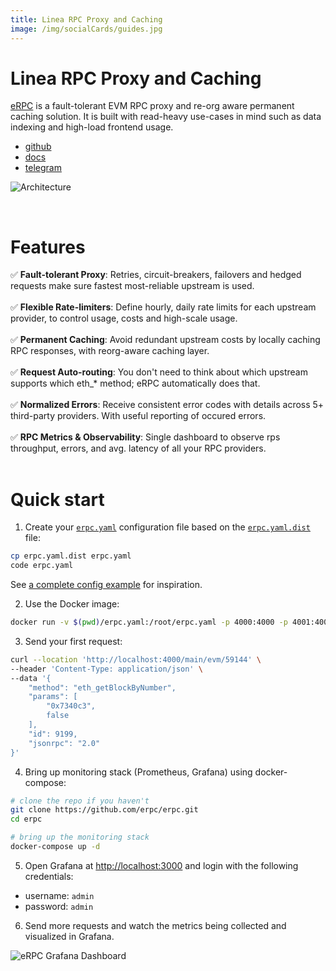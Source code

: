 ```yaml
---
title: Linea RPC Proxy and Caching
image: /img/socialCards/guides.jpg
---
```


# Linea RPC Proxy and Caching

[eRPC](https://erpc.cloud/) is a fault-tolerant EVM RPC proxy and re-org aware permanent caching solution. It is built with read-heavy use-cases in mind such as data indexing and high-load frontend usage.

* [github](https://github.com/erpc/erpc)<br/>
* [docs](https://docs.erpc.cloud/)<br/>
* [telegram](https://t.me/erpc_cloud)<br/>

![Architecture](https://github.com/erpc/erpc/raw/main/assets/hla-diagram.svg)

<br />

# Features

✅ **Fault-tolerant Proxy**: Retries, circuit-breakers, failovers and hedged requests make sure fastest most-reliable upstream is used. <br/><br/>
✅ **Flexible Rate-limiters**: Define hourly, daily rate limits for each upstream provider, to control usage, costs and high-scale usage.<br/><br/>
✅ **Permanent Caching**: Avoid redundant upstream costs by locally caching RPC responses, with reorg-aware caching layer.<br/><br/>
✅ **Request Auto-routing**: You don't need to think about which upstream supports which eth\_\* method; eRPC automatically does that.<br/><br/>
✅ **Normalized Errors**: Receive consistent error codes with details across 5+ third-party providers. With useful reporting of occured errors.<br/><br/>
✅ **RPC Metrics & Observability**: Single dashboard to observe rps throughput, errors, and avg. latency of all your RPC providers.<br/><br/>

# Quick start

1. Create your [`erpc.yaml`](https://docs.erpc.cloud/config/example) configuration file based on the [`erpc.yaml.dist`](https://github.com/erpc/erpc/erpc.yaml.dist) file:

```bash
cp erpc.yaml.dist erpc.yaml
code erpc.yaml
```

See [a complete config example](https://docs.erpc.cloud/config/example) for inspiration.

2. Use the Docker image:

```bash
docker run -v $(pwd)/erpc.yaml:/root/erpc.yaml -p 4000:4000 -p 4001:4001 ghcr.io/erpc/erpc:latest
```

3. Send your first request:

```bash
curl --location 'http://localhost:4000/main/evm/59144' \
--header 'Content-Type: application/json' \
--data '{
    "method": "eth_getBlockByNumber",
    "params": [
        "0x7340c3",
        false
    ],
    "id": 9199,
    "jsonrpc": "2.0"
}'
```

4. Bring up monitoring stack (Prometheus, Grafana) using docker-compose:

```bash
# clone the repo if you haven't
git clone https://github.com/erpc/erpc.git
cd erpc

# bring up the monitoring stack
docker-compose up -d
```

5. Open Grafana at [http://localhost:3000](http://localhost:3000) and login with the following credentials:

- username: `admin`
- password: `admin`

6. Send more requests and watch the metrics being collected and visualized in Grafana.

![eRPC Grafana Dashboard](https://docs.erpc.cloud/_next/image?url=%2F_next%2Fstatic%2Fmedia%2Fmonitoring-example-erpc.2cb040a1.png&w=3840&q=75)
